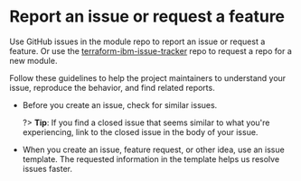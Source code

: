 # Report an issue or request a feature

Use GitHub issues in the module repo to report an issue or request a feature. Or use the [terraform-ibm-issue-tracker](https://github.com/terraform-ibm-modules/terraform-ibm-issue-tracker/issues/new?assignees=&labels=repo-request+%F0%9F%86%95%2Cmodule-onboarding&template=new_repo.yml&title=%5BNew+repo%5D%3A+New+Terraform+module+repo) repo to request a repo for a new module.

Follow these guidelines to help the project maintainers to understand your issue, reproduce the behavior, and find related reports.

- Before you create an issue, check for similar issues.

  ?> **Tip**: If you find a closed issue that seems similar to what you're experiencing, link to the closed issue in the body of your issue.

- When you create an issue, feature request, or other idea, use an issue template. The requested information in the template helps us resolve issues faster.
